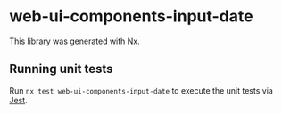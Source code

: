 # web-ui-components-input-date

This library was generated with [Nx](https://nx.dev).

## Running unit tests

Run `nx test web-ui-components-input-date` to execute the unit tests via [Jest](https://jestjs.io).
